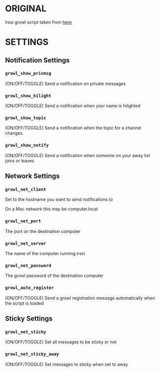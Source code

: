 # ORIGINAL
Irssi growl script taken from [here](http://axman6.homeip.net/blog/growl-net-irssi-script-its-back.html)

# SETTINGS

## Notification Settings

### `growl_show_privmsg`
(ON/OFF/TOGGLE) Send a notification on private messages

### `growl_show_hilight`
(ON/OFF/TOGGLE) Send a notification when your name is hilighted

### `growl_show_topic`
(ON/OFF/TOGGLE) Send a notification when the topic for a channel changes

### `growl_show_notify`
(ON/OFF/TOGGLE) Send a notification when someone on your away list joins or leaves

## Network Settings

### `growl_net_client`
Set to the hostname you want to send notifications to

On a Mac network this may be computer.local

### `growl_net_port`
The port on the destination computer

### `growl_net_server`
The name of the computer running irssi

### `growl_net_password`
The growl password of the destination computer

### `growl_auto_register`
(ON/OFF/TOGGLE) Send a growl registration message automatically when the script is loaded

## Sticky Settings

### `growl_net_sticky`
(ON/OFF/TOGGLE) Set all messages to be sticky or not

### `growl_net_sticky_away`
(ON/OFF/TOGGLE) Set messages to sticky when set to away
